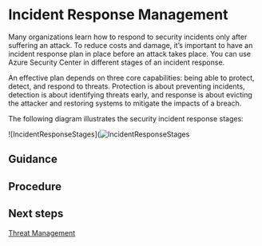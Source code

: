 # Incident Response Management

Many organizations learn how to respond to security incidents only after suffering an attack. To reduce costs and damage, it’s important to have an incident response plan in place before an attack takes place. You can use Azure Security Center in different stages of an incident response.

An effective plan depends on three core capabilities: being able to protect, detect, and respond to threats. Protection is about preventing incidents, detection is about identifying threats early, and response is about evicting the attacker and restoring systems to mitigate the impacts of a breach.

The following diagram illustrates the security incident response stages:

![IncidentResponseStages](![IncidentResponseStages](https://github.com/alvarovitta/Azure-Security/blob/master/images/security-center-incident-response-fig1.png)


## Guidance

## Procedure

## Next steps
[Threat Management](https://github.com/nmcgregor/Azure-Security/blob/master/4.7-Threat-Management.md)
